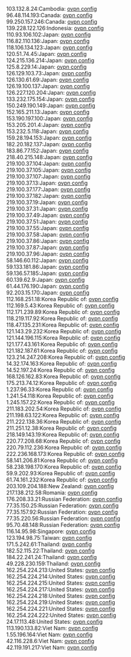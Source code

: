 103.132.8.24:Cambodia: [ovpn config](vpn/103_132_8_24.ovpn)  
96.48.114.193:Canada: [ovpn config](vpn/96_48_114_193.ovpn)  
99.250.157.246:Canada: [ovpn config](vpn/99_250_157_246.ovpn)  
139.228.122.126:Indonesia: [ovpn config](vpn/139_228_122_126.ovpn)  
110.93.106.102:Japan: [ovpn config](vpn/110_93_106_102.ovpn)  
116.82.110.136:Japan: [ovpn config](vpn/116_82_110_136.ovpn)  
118.106.134.123:Japan: [ovpn config](vpn/118_106_134_123.ovpn)  
120.51.74.45:Japan: [ovpn config](vpn/120_51_74_45.ovpn)  
124.215.136.214:Japan: [ovpn config](vpn/124_215_136_214.ovpn)  
125.8.229.14:Japan: [ovpn config](vpn/125_8_229_14.ovpn)  
126.129.103.73:Japan: [ovpn config](vpn/126_129_103_73.ovpn)  
126.130.61.69:Japan: [ovpn config](vpn/126_130_61_69.ovpn)  
126.19.100.137:Japan: [ovpn config](vpn/126_19_100_137.ovpn)  
126.227.120.204:Japan: [ovpn config](vpn/126_227_120_204.ovpn)  
133.232.175.154:Japan: [ovpn config](vpn/133_232_175_154.ovpn)  
150.249.190.149:Japan: [ovpn config](vpn/150_249_190_149.ovpn)  
152.165.211.13:Japan: [ovpn config](vpn/152_165_211_13.ovpn)  
153.190.197.100:Japan: [ovpn config](vpn/153_190_197_100.ovpn)  
153.205.201.4:Japan: [ovpn config](vpn/153_205_201_4.ovpn)  
153.232.5.118:Japan: [ovpn config](vpn/153_232_5_118.ovpn)  
159.28.194.153:Japan: [ovpn config](vpn/159_28_194_153.ovpn)  
182.20.182.137:Japan: [ovpn config](vpn/182_20_182_137.ovpn)  
183.86.77.152:Japan: [ovpn config](vpn/183_86_77_152.ovpn)  
218.40.215.148:Japan: [ovpn config](vpn/218_40_215_148.ovpn)  
219.100.37.104:Japan: [ovpn config](vpn/219_100_37_104.ovpn)  
219.100.37.105:Japan: [ovpn config](vpn/219_100_37_105.ovpn)  
219.100.37.107:Japan: [ovpn config](vpn/219_100_37_107.ovpn)  
219.100.37.13:Japan: [ovpn config](vpn/219_100_37_13.ovpn)  
219.100.37.177:Japan: [ovpn config](vpn/219_100_37_177.ovpn)  
219.100.37.182:Japan: [ovpn config](vpn/219_100_37_182.ovpn)  
219.100.37.19:Japan: [ovpn config](vpn/219_100_37_19.ovpn)  
219.100.37.31:Japan: [ovpn config](vpn/219_100_37_31.ovpn)  
219.100.37.49:Japan: [ovpn config](vpn/219_100_37_49.ovpn)  
219.100.37.51:Japan: [ovpn config](vpn/219_100_37_51.ovpn)  
219.100.37.55:Japan: [ovpn config](vpn/219_100_37_55.ovpn)  
219.100.37.58:Japan: [ovpn config](vpn/219_100_37_58.ovpn)  
219.100.37.86:Japan: [ovpn config](vpn/219_100_37_86.ovpn)  
219.100.37.87:Japan: [ovpn config](vpn/219_100_37_87.ovpn)  
219.100.37.96:Japan: [ovpn config](vpn/219_100_37_96.ovpn)  
58.146.60.112:Japan: [ovpn config](vpn/58_146_60_112.ovpn)  
59.133.181.86:Japan: [ovpn config](vpn/59_133_181_86.ovpn)  
59.136.57.185:Japan: [ovpn config](vpn/59_136_57_185.ovpn)  
60.139.62.9:Japan: [ovpn config](vpn/60_139_62_9.ovpn)  
61.44.176.190:Japan: [ovpn config](vpn/61_44_176_190.ovpn)  
92.203.15.170:Japan: [ovpn config](vpn/92_203_15_170.ovpn)  
112.168.251.18:Korea Republic of: [ovpn config](vpn/112_168_251_18.ovpn)  
112.169.5.43:Korea Republic of: [ovpn config](vpn/112_169_5_43.ovpn)  
112.171.239.89:Korea Republic of: [ovpn config](vpn/112_171_239_89.ovpn)  
118.219.117.92:Korea Republic of: [ovpn config](vpn/118_219_117_92.ovpn)  
118.47.135.231:Korea Republic of: [ovpn config](vpn/118_47_135_231.ovpn)  
121.143.29.232:Korea Republic of: [ovpn config](vpn/121_143_29_232.ovpn)  
121.144.196.115:Korea Republic of: [ovpn config](vpn/121_144_196_115.ovpn)  
121.177.43.161:Korea Republic of: [ovpn config](vpn/121_177_43_161.ovpn)  
121.182.187.61:Korea Republic of: [ovpn config](vpn/121_182_187_61.ovpn)  
123.214.247.208:Korea Republic of: [ovpn config](vpn/123_214_247_208.ovpn)  
14.32.174.163:Korea Republic of: [ovpn config](vpn/14_32_174_163.ovpn)  
14.52.197.24:Korea Republic of: [ovpn config](vpn/14_52_197_24.ovpn)  
168.126.162.83:Korea Republic of: [ovpn config](vpn/168_126_162_83.ovpn)  
175.213.74.12:Korea Republic of: [ovpn config](vpn/175_213_74_12.ovpn)  
1.237.96.33:Korea Republic of: [ovpn config](vpn/1_237_96_33.ovpn)  
1.241.54.118:Korea Republic of: [ovpn config](vpn/1_241_54_118.ovpn)  
1.245.157.22:Korea Republic of: [ovpn config](vpn/1_245_157_22.ovpn)  
211.183.202.54:Korea Republic of: [ovpn config](vpn/211_183_202_54.ovpn)  
211.198.63.122:Korea Republic of: [ovpn config](vpn/211_198_63_122.ovpn)  
211.222.138.36:Korea Republic of: [ovpn config](vpn/211_222_138_36.ovpn)  
211.251.12.38:Korea Republic of: [ovpn config](vpn/211_251_12_38.ovpn)  
218.149.143.19:Korea Republic of: [ovpn config](vpn/218_149_143_19.ovpn)  
220.77.208.68:Korea Republic of: [ovpn config](vpn/220_77_208_68.ovpn)  
220.79.112.236:Korea Republic of: [ovpn config](vpn/220_79_112_236.ovpn)  
222.236.168.173:Korea Republic of: [ovpn config](vpn/222_236_168_173.ovpn)  
58.141.206.81:Korea Republic of: [ovpn config](vpn/58_141_206_81.ovpn)  
58.238.198.170:Korea Republic of: [ovpn config](vpn/58_238_198_170.ovpn)  
59.9.202.93:Korea Republic of: [ovpn config](vpn/59_9_202_93.ovpn)  
61.74.161.232:Korea Republic of: [ovpn config](vpn/61_74_161_232.ovpn)  
203.109.204.188:New Zealand: [ovpn config](vpn/203_109_204_188.ovpn)  
217.138.212.58:Romania: [ovpn config](vpn/217_138_212_58.ovpn)  
176.208.33.21:Russian Federation: [ovpn config](vpn/176_208_33_21.ovpn)  
77.35.150.25:Russian Federation: [ovpn config](vpn/77_35_150_25.ovpn)  
77.35.157.92:Russian Federation: [ovpn config](vpn/77_35_157_92.ovpn)  
77.35.220.56:Russian Federation: [ovpn config](vpn/77_35_220_56.ovpn)  
95.70.48.148:Russian Federation: [ovpn config](vpn/95_70_48_148.ovpn)  
116.14.95.98:Singapore: [ovpn config](vpn/116_14_95_98.ovpn)  
123.194.98.75:Taiwan: [ovpn config](vpn/123_194_98_75.ovpn)  
171.5.242.61:Thailand: [ovpn config](vpn/171_5_242_61.ovpn)  
182.52.115.22:Thailand: [ovpn config](vpn/182_52_115_22.ovpn)  
184.22.241.24:Thailand: [ovpn config](vpn/184_22_241_24.ovpn)  
49.228.230.159:Thailand: [ovpn config](vpn/49_228_230_159.ovpn)  
162.254.224.213:United States: [ovpn config](vpn/162_254_224_213.ovpn)  
162.254.224.214:United States: [ovpn config](vpn/162_254_224_214.ovpn)  
162.254.224.215:United States: [ovpn config](vpn/162_254_224_215.ovpn)  
162.254.224.217:United States: [ovpn config](vpn/162_254_224_217.ovpn)  
162.254.224.218:United States: [ovpn config](vpn/162_254_224_218.ovpn)  
162.254.224.219:United States: [ovpn config](vpn/162_254_224_219.ovpn)  
162.254.224.221:United States: [ovpn config](vpn/162_254_224_221.ovpn)  
162.254.224.222:United States: [ovpn config](vpn/162_254_224_222.ovpn)  
24.17.113.48:United States: [ovpn config](vpn/24_17_113_48.ovpn)  
113.190.133.82:Viet Nam: [ovpn config](vpn/113_190_133_82.ovpn)  
1.55.196.164:Viet Nam: [ovpn config](vpn/1_55_196_164.ovpn)  
42.116.228.6:Viet Nam: [ovpn config](vpn/42_116_228_6.ovpn)  
42.119.191.217:Viet Nam: [ovpn config](vpn/42_119_191_217.ovpn)  
